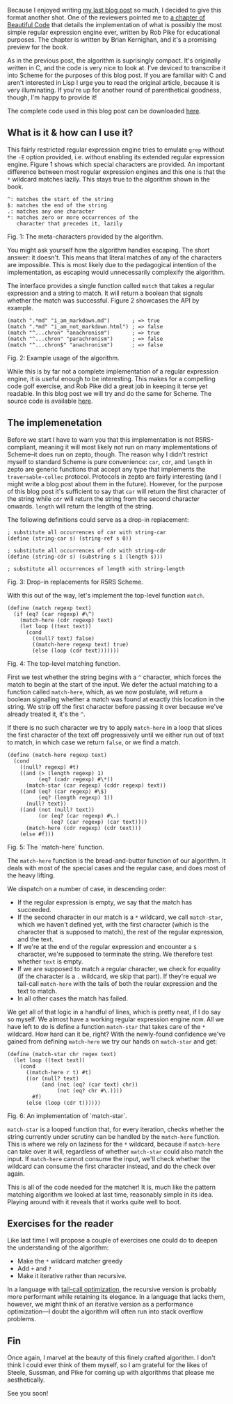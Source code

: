 Because I enjoyed writing [my last blog post](http://blog.veitheller.de/Pattern_Matching,_A_Thing_Of_The_Past.html)
so much, I decided to give this format another shot. One of the reviewers
pointed me to [a chapter of Beautiful Code](http://www.cs.princeton.edu/courses/archive/spr09/cos333/beautiful.html)
that details the implementation of what is possibly the most simple regular
expression engine ever, written by Rob Pike for educational purposes. The
chapter is written by Brian Kernighan, and it's a promising preview for the
book.

As in the previous post, the algorithm is suprisingly compact.
It's originally written in C, and the code is very nice to look at. I've
deviced to transcribe it into Scheme for the purposes of this blog post. If
you are familiar with C and aren't interested in Lisp I urge you to read the
original article, because it is very illuminating. If you're up for another
round of parenthetical goodness, though, I'm happy to provide it!

The complete code used in this blog post can be downloaded
[here](/assets/regexp.zp).

## What is it & how can I use it?

This fairly restricted regular expression engine tries to emulate `grep`
without the `-E` option provided, i.e. without enabling its extended regular
expression engine. Figure 1 shows which special characters are provided.
An important difference between most regular expression engines and this one
is that the `*` wildcard matches lazily. This stays true to the algorithm
shown in the book.

```
^: matches the start of the string
$: matches the end of the string
.: matches any one character
*: matches zero or more occurrences of the
   character that precedes it, lazily
```
<div class="figure-label">
  Fig. 1: The meta-characters provided by the algorithm.
</div>

You might ask yourself how the algorithm handles escaping. The short answer:
it doesn't. This means that literal matches of any of the characters are
impossible. This is most likely due to the pedagogical intention of the
implementation, as escaping would unnecessarily complexify the algorithm.

The interface provides a single function called `match` that takes a regular
expression and a string to match. It will return a boolean that signals whether
the match was successful. Figure 2 showcases the API by example.

```
(match ".*md" "i_am_markdown.md")       ; => true
(match ".*md" "i_am_not_markdown.html") ; => false
(match "^...chron" "anachronism")       ; => true
(match "^...chron" "parachronism")      ; => false
(match "^...chron$" "anachronism")      ; => false
```
<div class="figure-label">
  Fig. 2: Example usage of the algorithm.
</div>

While this is by far not a complete implementation of a regular expression
engine, it is useful enough to be interesting. This makes for a compelling
code golf exercise, and Rob Pike did a great job in keeping it terse yet
readable. In this blog post we will try and do the same for Scheme. The source
code is available [here](/assets/regexp.zp).

## The implemenetation

Before we start I have to warn you that this implementation is not
R5RS-compliant, meaning it will most likely not run on many implementations of
Scheme–it does run on zepto, though. The reason why I didn't restrict myself to
standard Scheme is pure convenience: `car`, `cdr`, and `length` in zepto are
generic functions that accept any type that implements the `traversable-collec`
protocol. Protocols in zepto are fairly interesting (and I might write a blog
post about them in the future). However, for the purpose of this blog post it's
sufficient to say that `car` will return the first character of the string
while `cdr` will return the string from the second character onwards. `length`
will return the length of the string.

The following definitions could serve as a drop-in replacement:

```
; substitute all occurrences of car with string-car
(define (string-car s) (string-ref s 0))

; substitute all occurrences of cdr with string-cdr
(define (string-cdr s) (substring s 1 (length s)))

; substitute all occurrences of length with string-length
```
<div class="figure-label">
  Fig. 3: Drop-in replacements for R5RS Scheme.
</div>

With this out of the way, let's implement the top-level function `match`.

```
(define (match regexp text)
  (if (eq? (car regexp) #\^)
    (match-here (cdr regexp) text)
    (let loop ((text text))
      (cond
        ((null? text) false)
        ((match-here regexp text) true)
        (else (loop (cdr text)))))))
```
<div class="figure-label">
  Fig. 4: The top-level matching function.
</div>

First we test whether the string begins with a `^` character, which forces the
match to begin at the start of the input. We defer the actual matching to a
function called `match-here`, which, as we now postulate, will return a boolean
signalling whether a match was found at exactly this location in the string. We
strip off the first character before passing it over because we've already
treated it, it's the `^`.

If there is no such character we try to apply `match-here` in a loop that
slices the first character of the text off progressively until we either run out
of text to match, in which case we return `false`, or we find a match.

```
(define (match-here regexp text)
  (cond
    ((null? regexp) #t)
    ((and (> (length regexp) 1)
          (eq? (cadr regexp) #\*))
      (match-star (car regexp) (cddr regexp) text))
    ((and (eq? (car regexp) #\$)
          (eq? (length regexp) 1))
      (null? text))
    ((and (not (null? text))
          (or (eq? (car regexp) #\.)
              (eq? (car regexp) (car text))))
      (match-here (cdr regexp) (cdr text)))
    (else #f)))
```
<div class="figure-label">Fig. 5: The `match-here` function.</div>

The `match-here` function is the bread-and-butter function of our algorithm.
It deals with most of the special cases and the regular case, and does most
of the heavy lifting.

We dispatch on a number of case, in descending order:

* If the regular expression is empty, we say that the match has succeeded.
* If the second character in our match is a `*` wildcard, we call `match-star`,
  which we haven't defined yet, with the first character (which is the character
  that is supposed to match), the rest of the regular expression, and the text.
* If we're at the end of the regular expression and encounter a `$` character,
  we're supposed to terminate the string. We therefore test whether `text` is
  empty.
* If we are supposed to match a regular character, we check for equality (if the
  character is a `.` wildcard, we skip that part). If they're equal we tail-call
  `match-here` with the tails of both the reular expression and the text to
  match.
* In all other cases the match has failed.

We get all of that logic in a handful of lines, which is pretty neat, if I
do say so myself. We almost have a working regular expression engine now. All
we have left to do is define a function `match-star` that takes care of the `*`
wildcard. How hard can it be, right? With the newly-found confidence we've
gained from defining `match-here` we try our hands on `match-star` and get:

```
(define (match-star chr regex text)
  (let loop ((text text))
    (cond
      ((match-here r t) #t)
      ((or (null? text)
           (and (not (eq? (car text) chr))
                (not (eq? chr #\.))))
        #f)
      (else (loop (cdr t))))))
```
<div class="figure-label">Fig. 6: An implementation of `match-star`.</div>

`match-star` is a looped function that, for every iteration, checks whether
the string currently under scrutiny can be handled by the `match-here` function.
This is where we rely on laziness for the `*` wildcard, because if `match-here`
can take over it will, regardless of whether `match-star` could also match the
input. If `match-here` cannot consume the input, we'll check whether the
wildcard can consume the first character instead, and do the check over again.

This is all of the code needed for the matcher! It is, much like the pattern
matching algorithm we looked at last time, reasonably simple in its idea.
Playing around with it reveals that it works quite well to boot.

## Exercises for the reader

Like last time I will propose a couple of exercises one could do to deepen
the understanding of the algorithm:

* Make the `*` wildcard matcher greedy
* Add `+` and `?`
* Make it iterative rather than recursive.

In a language with [tail-call optimization](https://en.wikipedia.org/wiki/Tail_call),
the recursive version is probably more performant while retaining its elegance.
In a language that lacks them, however, we might think of an iterative
version as a performance optimization—I doubt the algorithm will often run into
stack overflow problems.

## Fin

Once again, I marvel at the beauty of this finely crafted algorithm. I don't think
I could ever think of them myself, so I am grateful for the likes of Steele,
Sussman, and Pike for coming up with algorithms that please me aesthetically.

See you soon!

